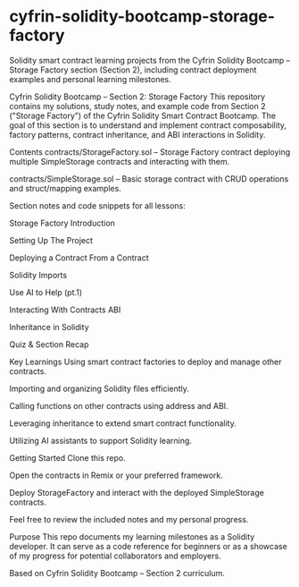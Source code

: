 # cyfrin-solidity-bootcamp-storage-factory
Solidity smart contract learning projects from the Cyfrin Solidity Bootcamp – Storage Factory section (Section 2), including contract deployment examples and personal learning milestones.

Cyfrin Solidity Bootcamp – Section 2: Storage Factory
This repository contains my solutions, study notes, and example code from Section 2 ("Storage Factory") of the Cyfrin Solidity Smart Contract Bootcamp.
The goal of this section is to understand and implement contract composability, factory patterns, contract inheritance, and ABI interactions in Solidity.

Contents
contracts/StorageFactory.sol – Storage Factory contract deploying multiple SimpleStorage contracts and interacting with them.

contracts/SimpleStorage.sol – Basic storage contract with CRUD operations and struct/mapping examples.

Section notes and code snippets for all lessons:

Storage Factory Introduction

Setting Up The Project

Deploying a Contract From a Contract

Solidity Imports

Use AI to Help (pt.1)

Interacting With Contracts ABI

Inheritance in Solidity

Quiz & Section Recap

Key Learnings
Using smart contract factories to deploy and manage other contracts.

Importing and organizing Solidity files efficiently.

Calling functions on other contracts using address and ABI.

Leveraging inheritance to extend smart contract functionality.

Utilizing AI assistants to support Solidity learning.

Getting Started
Clone this repo.

Open the contracts in Remix or your preferred framework.

Deploy StorageFactory and interact with the deployed SimpleStorage contracts.

Feel free to review the included notes and my personal progress.

Purpose
This repo documents my learning milestones as a Solidity developer.
It can serve as a code reference for beginners or as a showcase of my progress for potential collaborators and employers.

Based on Cyfrin Solidity Bootcamp – Section 2 curriculum.


